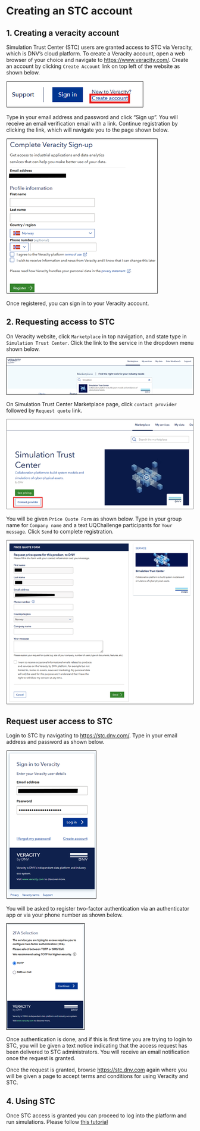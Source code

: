 # Creating an STC account

## 1. Creating a veracity account

Simulation Trust Center (STC) users are granted access to STC via Veracity, which is DNV’s cloud platform. To create a Veracity account, open a web browser of your choice and navigate to https://www.veracity.com/. Create an account by clicking `Create Account` link on top left of the website as shown below.

![](assets/VeracityCreateAccount.png)

Type in your email address and password and click “Sign up”. You will receive an email verification email with a link. Continue registration by clicking the link, which will navigate you to the page shown below.

![](assets/VeracitySignUp.png)

Once registered, you can sign in to your Veracity account.

## 2. Requesting access to STC

On Veracity website, click `Marketplace` in top navigation, and state type in `Simulation Trust Center`. Click the link to the service in the dropdown menu shown below.

![](assets/RequestAccess.png)

On Simulation Trust Center Marketplace page, click `contact provider` followed by `Request quote` link.

![](assets/ContactProvider.png)

You will be given `Price Quote Form` as shown below. Type in your group name for `Company name` and a text UQChallenge participants for `Your message`. Click `Send` to complete registration. 

![](assets/VeracityForm.png)

## Request user access to STC
Login to STC by navigating to https://stc.dnv.com/. Type in your email address and password as shown below.

![](assets/VeracityLogin.png)

You will be asked to register two-factor authentication via an authenticator app or via your phone number as shown below.

![](assets/Veracity2FA.png)

Once authentication is done, and if this is first time you are trying to login to STC, you will be given a text notice indicating that the access request has been delivered to STC administrators. You will receive an email notification once the request is granted.

Once the request is granted, browse https://stc.dnv.com again where you will be given a page to accept terms and conditions for using Veracity and STC.


## 4. Using STC

Once STC access is granted you can proceed to log into the platform and run simulations. Please follow [this tutorial](/USING_STC.md)
